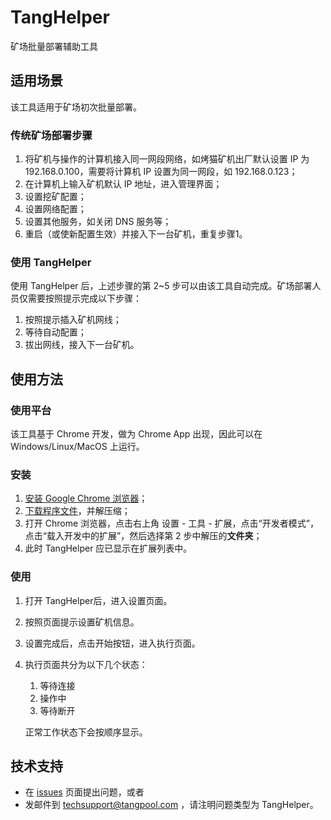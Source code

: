 # TangHelper 

矿场批量部署辅助工具

## 适用场景

该工具适用于矿场初次批量部署。

### 传统矿场部署步骤

1. 将矿机与操作的计算机接入同一网段网络，如烤猫矿机出厂默认设置 IP 为 192.168.0.100，需要将计算机 IP 设置为同一网段，如 192.168.0.123；
2. 在计算机上输入矿机默认 IP 地址，进入管理界面；
3. 设置挖矿配置；
4. 设置网络配置；
5. 设置其他服务，如关闭 DNS 服务等；
6. 重启（或使新配置生效）并接入下一台矿机，重复步骤1。

### 使用 TangHelper

使用 TangHelper 后，上述步骤的第 2~5 步可以由该工具自动完成。矿场部署人员仅需要按照提示完成以下步骤：

1. 按照提示插入矿机网线；
2. 等待自动配置；
3. 拔出网线，接入下一台矿机。

## 使用方法

### 使用平台

该工具基于 Chrome 开发，做为 Chrome App 出现，因此可以在 Windows/Linux/MacOS 上运行。

### 安装

1. [安装 Google Chrome 浏览器](http://www.baidu.com/s?ie=UTF-8&wd=google%20chrome)；
1. [下载程序文件](http://)，并解压缩；
2. 打开 Chrome 浏览器，点击右上角 设置 - 工具 - 扩展，点击“开发者模式”，点击“载入开发中的扩展”，然后选择第 2 步中解压的**文件夹**；
2. 此时 TangHelper 应已显示在扩展列表中。

### 使用

1. 打开 TangHelper后，进入设置页面。
1. 按照页面提示设置矿机信息。
2. 设置完成后，点击开始按钮，进入执行页面。
3. 执行页面共分为以下几个状态：

   1. 等待连接
   2. 操作中
   3. 等待断开
   
   正常工作状态下会按顺序显示。
   
## 技术支持

+ 在 [issues](https://github.com/tangpool/TangHelper/issues) 页面提出问题，或者
+ 发邮件到 techsupport@tangpool.com ，请注明问题类型为 TangHelper。